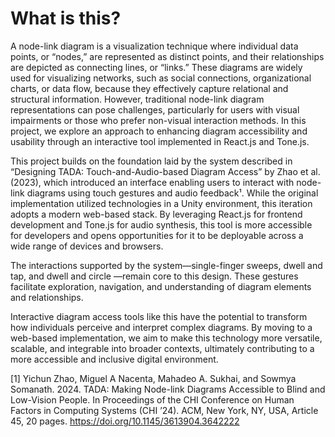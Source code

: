 <h1>What is this?</h1>

A node-link diagram is a visualization technique where individual data points, or “nodes,” are represented as distinct points, and their relationships are depicted as connecting lines, or “links.” These diagrams are widely used for visualizing networks, such as social connections, organizational charts, or data flow, because they effectively capture relational and structural information. However, traditional node-link diagram representations can pose challenges, particularly for users with visual impairments or those who prefer non-visual interaction methods. In this project, we explore an approach to enhancing diagram accessibility and usability through an interactive tool implemented in React.js and Tone.js.

This project builds on the foundation laid by the system described in “Designing TADA: Touch-and-Audio-based Diagram Access” by Zhao et al. (2023), which introduced an interface enabling users to interact with node-link diagrams using touch gestures and audio feedback¹. While the original implementation utilized technologies in a Unity environment, this iteration adopts a modern web-based stack. By leveraging React.js for frontend development and Tone.js for audio synthesis, this tool is more accessible for developers and opens opportunities for it to be deployable across a wide range of devices and browsers.

The interactions supported by the system—single-finger sweeps, dwell and tap, and dwell and circle —remain core to this design. These gestures facilitate exploration, navigation, and understanding of diagram elements and relationships. 

Interactive diagram access tools like this have the potential to transform how individuals perceive and interpret complex diagrams. By moving to a web-based implementation, we aim to make this technology more versatile, scalable, and integrable into broader contexts, ultimately contributing to a more accessible and inclusive digital environment.

[1]   Yichun Zhao, Miguel A Nacenta, Mahadeo A. Sukhai, and Sowmya Somanath. 2024. TADA: Making Node-link Diagrams Accessible to Blind and Low-Vision People. In Proceedings of the CHI Conference on Human Factors in Computing Systems (CHI ’24). ACM, New York, NY, USA, Article 45, 20 pages. https://doi.org/10.1145/3613904.3642222
